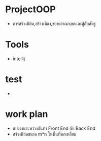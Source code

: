 # ProjectOOP
- การสร้างฟิล์ด,สร้างเมือง,ขยายอาณาเขตและสู้กับศัตรู

# Tools #
- intellij 

# test #
- 
# work plan ##
- แบ่งงานระหว่างกันทำ Front End กับ Back End
- สร้างฟิล์ดขนาด m*n ในพื้นที่หกเหลี่ยม

